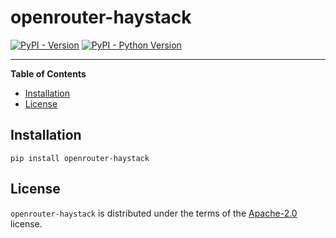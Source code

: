 # openrouter-haystack

[![PyPI - Version](https://img.shields.io/pypi/v/openrouter-haystack.svg)](https://pypi.org/project/openrouter-haystack)
[![PyPI - Python Version](https://img.shields.io/pypi/pyversions/openrouter-haystack.svg)](https://pypi.org/project/openrouterhaystack)

-----

**Table of Contents**

- [Installation](#installation)
- [License](#license)

## Installation

```console
pip install openrouter-haystack
```

## License

`openrouter-haystack` is distributed under the terms of the [Apache-2.0](https://spdx.org/licenses/Apache-2.0.html) license.
